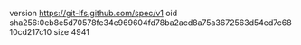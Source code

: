 version https://git-lfs.github.com/spec/v1
oid sha256:0eb8e5d70578fe34e969604fd78ba2acd8a75a3672563d54ed7c6810cd217c10
size 4941
